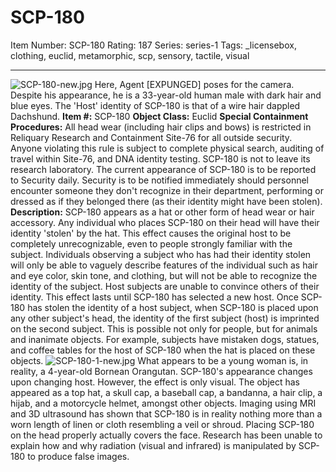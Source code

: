 # SCP-180
Item Number: SCP-180
Rating: 187
Series: series-1
Tags: _licensebox, clothing, euclid, metamorphic, scp, sensory, tactile, visual

---

![SCP-180-new.jpg](https://scp-wiki.wdfiles.com/local--files/scp-180/SCP-180-new.jpg)
Here, Agent [EXPUNGED] poses for the camera. Despite his appearance, he is a 33-year-old human male with dark hair and blue eyes. The 'Host' identity of SCP-180 is that of a wire hair dappled Dachshund.
**Item #:** SCP-180
**Object Class:** Euclid
**Special Containment Procedures:** All head wear (including hair clips and bows) is restricted in Reliquary Research and Containment Site-76 for all outside security. Anyone violating this rule is subject to complete physical search, auditing of travel within Site-76, and DNA identity testing.
SCP-180 is not to leave its research laboratory. The current appearance of SCP-180 is to be reported to Security daily. Security is to be notified immediately should personnel encounter someone they don't recognize in their department, performing or dressed as if they belonged there (as their identity might have been stolen).
**Description:** SCP-180 appears as a hat or other form of head wear or hair accessory. Any individual who places SCP-180 on their head will have their identity 'stolen' by the hat. This effect causes the original host to be completely unrecognizable, even to people strongly familiar with the subject. Individuals observing a subject who has had their identity stolen will only be able to vaguely describe features of the individual such as hair and eye color, skin tone, and clothing, but will not be able to recognize the identity of the subject. Host subjects are unable to convince others of their identity. This effect lasts until SCP-180 has selected a new host.
Once SCP-180 has stolen the identity of a host subject, when SCP-180 is placed upon any other subject's head, the identity of the first subject (host) is imprinted on the second subject. This is possible not only for people, but for animals and inanimate objects. For example, subjects have mistaken dogs, statues, and coffee tables for the host of SCP-180 when the hat is placed on these objects.
![SCP-180-1-new.jpg](https://scp-wiki.wdfiles.com/local--files/scp-180/SCP-180-1-new.jpg)
What appears to be a young woman is, in reality, a 4-year-old Bornean Orangutan.
SCP-180's appearance changes upon changing host. However, the effect is only visual. The object has appeared as a top hat, a skull cap, a baseball cap, a bandanna, a hair clip, a hijab, and a motorcycle helmet, amongst other objects. Imaging using MRI and 3D ultrasound has shown that SCP-180 is in reality nothing more than a worn length of linen or cloth resembling a veil or shroud. Placing SCP-180 on the head properly actually covers the face. Research has been unable to explain how and why radiation (visual and infrared) is manipulated by SCP-180 to produce false images.